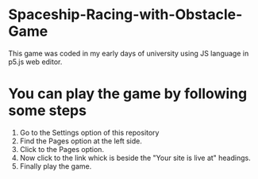 # Spaceship-Racing-with-Obstacle-Game
This game was coded in my early days of university using JS language in p5.js web editor.

# You can play the game by following some steps
1. Go to the Settings option of this repository
2. Find the Pages option at the left side.
3. Click to the Pages option.
4. Now click to the link whick is beside the "Your site is live at" headings.
5. Finally play the game.
